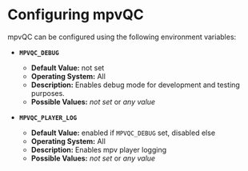 <!--
SPDX-FileCopyrightText: mpvQC developers

SPDX-License-Identifier: MIT
-->

# Configuring mpvQC

mpvQC can be configured using the following environment variables:

- **`MPVQC_DEBUG`**

  - **Default Value:** not set
  - **Operating System:** All
  - **Description:** Enables debug mode for development and testing purposes.
  - **Possible Values:** *not set* or *any value*

- **`MPVQC_PLAYER_LOG`**

  - **Default Value:** enabled if `MPVQC_DEBUG` set, disabled else
  - **Operating System:** All
  - **Description:** Enables mpv player logging
  - **Possible Values:** *not set* or *any value*
